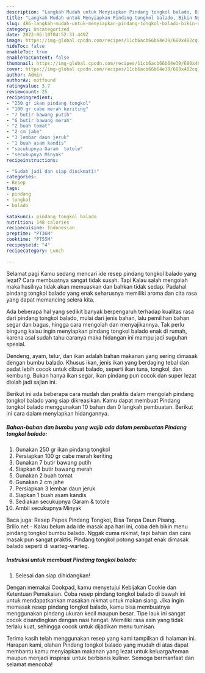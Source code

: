 ```yaml
---
description: "Langkah Mudah untuk Menyiapkan Pindang tongkol balado, Bikin Ngiler"
title: "Langkah Mudah untuk Menyiapkan Pindang tongkol balado, Bikin Ngiler"
slug: 486-langkah-mudah-untuk-menyiapkan-pindang-tongkol-balado-bikin-ngiler
category: Uncategorized
date: 2022-06-10T04:52:31.449Z
image: https://img-global.cpcdn.com/recipes/11cb6acb66b64e39/680x482cq70/pindang-tongkol-balado-foto-resep-utama.jpg
hideToc: false
enableToc: true
enableTocContent: false
thumbnail: https://img-global.cpcdn.com/recipes/11cb6acb66b64e39/680x482cq70/pindang-tongkol-balado-foto-resep-utama.jpg
cover: https://img-global.cpcdn.com/recipes/11cb6acb66b64e39/680x482cq70/pindang-tongkol-balado-foto-resep-utama.jpg
author: Admin
authorAv: notfound
ratingvalue: 3.7
reviewcount: 25
recipeingredient:
- "250 gr ikan pindang tongkol"
- "100 gr cabe merah keriting"
- "7 butir bawang putih"
- "6 butir bawang merah"
- "2 buah tomat"
- "2 cm jahe"
- "3 lembar daun jeruk"
- "1 buah asam kandis"
- "secukupnya Garam  totole"
- "secukupnya Minyak"
recipeinstructions:

- "Sudah jadi dan siap dinikmati!"
categories:
- Resep
tags:
- pindang
- tongkol
- balado

katakunci: pindang tongkol balado 
nutrition: 148 calories
recipecuisine: Indonesian
preptime: "PT36M"
cooktime: "PT55M"
recipeyield: "4"
recipecategory: Lunch

---
```



Selamat pagi Kamu sedang mencari ide resep pindang tongkol balado yang lezat? Cara membuatnya sangat tidak susah. Tapi Kalau salah mengolah maka hasilnya tidak akan memuaskan dan bahkan tidak sedap. Padahal pindang tongkol balado yang enak seharusnya memiliki aroma dan cita rasa yang dapat memancing selera kita.


Ada beberapa hal yang sedikit banyak berpengaruh terhadap kualitas rasa dari pindang tongkol balado, mulai dari jenis bahan, lalu pemilihan bahan segar dan bagus, hingga cara mengolah dan menyajikannya. Tak perlu bingung kalau ingin menyiapkan pindang tongkol balado enak di rumah, karena asal sudah tahu caranya maka hidangan ini mampu jadi suguhan spesial.

Dendeng, ayam, telur, dan ikan adalah bahan makanan yang sering dimasak dengan bumbu balado. Khusus ikan, jenis ikan yang berdaging tebal dan padat lebih cocok untuk dibuat balado, seperti ikan tuna, tongkol, dan kembung. Bukan hanya ikan segar, ikan pindang pun cocok dan super lezat diolah jadi sajian ini.


Berikut ini ada beberapa cara mudah dan praktis dalam mengolah pindang tongkol balado yang siap dikreasikan. Kamu dapat membuat Pindang tongkol balado menggunakan 10 bahan dan 0 langkah pembuatan. Berikut ini cara dalam menyiapkan hidangannya.

<!--inarticleads1-->

##### Bahan-bahan dan bumbu yang wajib ada dalam pembuatan Pindang tongkol balado:

1. Gunakan 250 gr ikan pindang tongkol
1. Persiapkan 100 gr cabe merah keriting
1. Gunakan 7 butir bawang putih
1. Siapkan 6 butir bawang merah
1. Gunakan 2 buah tomat
1. Gunakan 2 cm jahe
1. Persiapkan 3 lembar daun jeruk
1. Siapkan 1 buah asam kandis
1. Sediakan secukupnya Garam &amp; totole
1. Ambil secukupnya Minyak


Baca juga: Resep Pepes Pindang Tongkol, Bisa Tanpa Daun Pisang. Brilio.net - Kalau belum ada ide masak apa hari ini, coba deh bikin menu pindang tongkol bumbu balado. Nggak cuma nikmat, tapi bahan dan cara masak pun sangat praktis. Pindang tongkol potong sangat enak dimasak balado seperti di warteg-warteg. 

<!--inarticleads2-->

##### Instruksi untuk membuat Pindang tongkol balado:


1. Selesai dan siap dihidangkan!

Dengan memakai Cookpad, kamu menyetujui Kebijakan Cookie dan Ketentuan Pemakaian. Coba resep pindang tongkol balado di bawah ini untuk mendapatkankan masakan nikmat untuk makan siang. Jika ingin memasak resep pindang tongkol balado, kamu bisa membuatnya menggunakan pindang ukuran kecil maupun besar. Tipe lauk ini sangat cocok disandingkan dengan nasi hangat. Memiliki rasa asin yang tidak terlalu kuat, sehingga cocok untuk dijadikan menu tumisan. 

Terima kasih telah menggunakan resep yang kami tampilkan di halaman ini. Harapan kami, olahan Pindang tongkol balado yang mudah di atas dapat membantu kamu menyiapkan makanan yang lezat untuk keluarga/teman maupun menjadi inspirasi untuk berbisnis kuliner. Semoga bermanfaat dan selamat mencoba!
